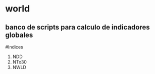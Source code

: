 # world

## banco de scripts para calculo de indicadores globales 

#Indices

1. NDD
2. NTx30
3. NWLD

